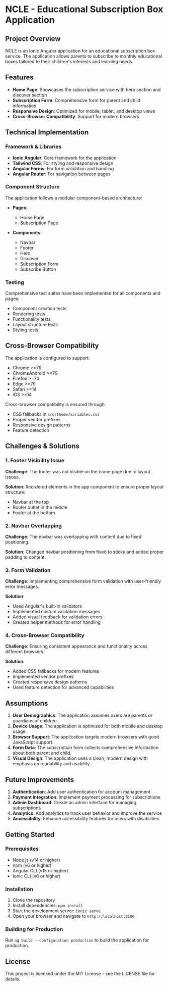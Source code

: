 # NCLE - Educational Subscription Box Application

## Project Overview

NCLE is an Ionic Angular application for an educational subscription box service. The application allows parents to subscribe to monthly educational boxes tailored to their children's interests and learning needs.

## Features

- **Home Page**: Showcases the subscription service with hero section and discover section
- **Subscription Form**: Comprehensive form for parent and child information
- **Responsive Design**: Optimized for mobile, tablet, and desktop views
- **Cross-Browser Compatibility**: Support for modern browsers

## Technical Implementation

### Framework & Libraries

- **Ionic Angular**: Core framework for the application
- **Tailwind CSS**: For styling and responsive design
- **Angular Forms**: For form validation and handling
- **Angular Router**: For navigation between pages

### Component Structure

The application follows a modular component-based architecture:

- **Pages**:
  - Home Page
  - Subscription Page

- **Components**:
  - Navbar
  - Footer
  - Hero
  - Discover
  - Subscription Form
  - Subscribe Button

### Testing

Comprehensive test suites have been implemented for all components and pages:

- Component creation tests
- Rendering tests
- Functionality tests
- Layout structure tests
- Styling tests

## Cross-Browser Compatibility

The application is configured to support:

- Chrome >=79
- ChromeAndroid >=79
- Firefox >=70
- Edge >=79
- Safari >=14
- iOS >=14

Cross-browser compatibility is ensured through:

- CSS fallbacks in `src/theme/variables.css`
- Proper vendor prefixes
- Responsive design patterns
- Feature detection

## Challenges & Solutions

### 1. Footer Visibility Issue

**Challenge**: The footer was not visible on the home page due to layout issues.

**Solution**: Reordered elements in the app component to ensure proper layout structure:
- Navbar at the top
- Router outlet in the middle
- Footer at the bottom

### 2. Navbar Overlapping

**Challenge**: The navbar was overlapping with content due to fixed positioning.

**Solution**: Changed navbar positioning from fixed to sticky and added proper padding to content.

### 3. Form Validation

**Challenge**: Implementing comprehensive form validation with user-friendly error messages.

**Solution**: 
- Used Angular's built-in validators
- Implemented custom validation messages
- Added visual feedback for validation errors
- Created helper methods for error handling

### 4. Cross-Browser Compatibility

**Challenge**: Ensuring consistent appearance and functionality across different browsers.

**Solution**:
- Added CSS fallbacks for modern features
- Implemented vendor prefixes
- Created responsive design patterns
- Used feature detection for advanced capabilities

## Assumptions

1. **User Demographics**: The application assumes users are parents or guardians of children.
2. **Device Usage**: The application is optimized for both mobile and desktop usage.
3. **Browser Support**: The application targets modern browsers with good JavaScript support.
4. **Form Data**: The subscription form collects comprehensive information about both parent and child.
5. **Visual Design**: The application uses a clean, modern design with emphasis on readability and usability.

## Future Improvements

1. **Authentication**: Add user authentication for account management
2. **Payment Integration**: Implement payment processing for subscriptions
3. **Admin Dashboard**: Create an admin interface for managing subscriptions
4. **Analytics**: Add analytics to track user behavior and improve the service
5. **Accessibility**: Enhance accessibility features for users with disabilities

## Getting Started

### Prerequisites

- Node.js (v14 or higher)
- npm (v6 or higher)
- Angular CLI (v15 or higher)
- Ionic CLI (v6 or higher)

### Installation

1. Clone the repository
2. Install dependencies: `npm install`
3. Start the development server: `ionic serve`
4. Open your browser and navigate to `http://localhost:8100`

### Building for Production

Run `ng build --configuration production` to build the application for production.

## License

This project is licensed under the MIT License - see the LICENSE file for details. 